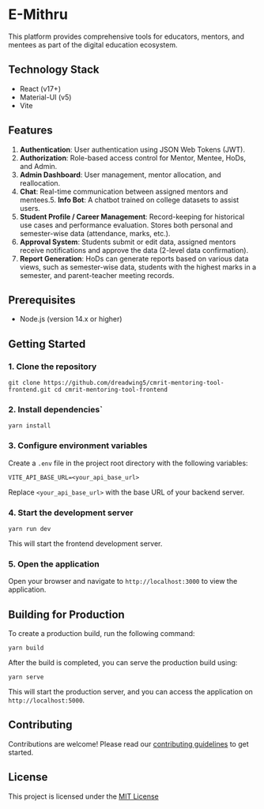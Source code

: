 # E-Mithru

This platform provides comprehensive tools for educators, mentors, and mentees as part of the digital education ecosystem.

## Technology Stack

- React (v17+)
- Material-UI (v5)
- Vite

## Features

1. **Authentication**: User authentication using JSON Web Tokens (JWT).
2. **Authorization**: Role-based access control for Mentor, Mentee, HoDs, and Admin.
3. **Admin Dashboard**: User management, mentor allocation, and reallocation.
4. **Chat**: Real-time communication between assigned mentors and mentees.5. **Info Bot**: A chatbot trained on college datasets to assist users.
5. **Student Profile / Career Management**: Record-keeping for historical use cases and performance evaluation. Stores both personal and semester-wise data (attendance, marks, etc.).
6. **Approval System**: Students submit or edit data, assigned mentors receive notifications and approve the data (2-level data confirmation).
7. **Report Generation**: HoDs can generate reports based on various data views, such as semester-wise data, students with the highest marks in a semester, and parent-teacher meeting records.

## Prerequisites

- Node.js (version 14.x or higher)

## Getting Started

### 1. Clone the repository

`git clone https://github.com/dreadwing5/cmrit-mentoring-tool-frontend.git
cd cmrit-mentoring-tool-frontend`

### 2. Install dependencies`

`yarn install`

### 3. Configure environment variables

Create a `.env` file in the project root directory with the following variables:

`VITE_API_BASE_URL=<your_api_base_url>`

Replace `<your_api_base_url>` with the base URL of your backend server.

### 4. Start the development server

`yarn run dev`

This will start the frontend development server.

### 5. Open the application

Open your browser and navigate to `http://localhost:3000` to view the application.

## Building for Production

To create a production build, run the following command:

`yarn build`

After the build is completed, you can serve the production build using:

`yarn serve`

This will start the production server, and you can access the application on `http://localhost:5000`.

## Contributing

Contributions are welcome! Please read our [contributing guidelines](CONTRIBUTING.md) to get started.

## License

This project is licensed under the [MIT License](LICENSE)
